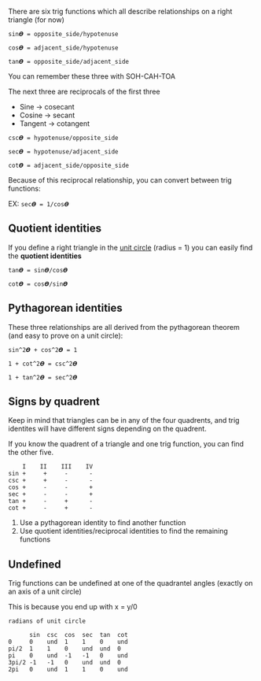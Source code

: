 There are six trig functions which all describe relationships on a right triangle (for now)

```
sin𝜭 = opposite_side/hypotenuse

cos𝜭 = adjacent_side/hypotenuse

tan𝜭 = opposite_side/adjacent_side
```

You can remember these three with SOH-CAH-TOA

The next three are reciprocals of the first three

- Sine -> cosecant
- Cosine -> secant
- Tangent -> cotangent

```
csc𝜭 = hypotenuse/opposite_side

sec𝜭 = hypotenuse/adjacent_side

cot𝜭 = adjacent_side/opposite_side
```

Because of this reciprocal relationship, you can convert between trig functions:

EX: `sec𝜭 = 1/cos𝜭`

## Quotient identities

If you define a right triangle in the [unit circle](./unit-circle.md) (radius = 1) you can easily find the **quotient identities**

```
tan𝜭 = sin𝜭/cos𝜭

cot𝜭 = cos𝜭/sin𝜭
```

## Pythagorean identities

These three relationships are all derived from the pythagorean theorem (and easy to prove on a unit circle):

```
sin^2𝜭 + cos^2𝜭 = 1

1 + cot^2𝜭 = csc^2𝜭

1 + tan^2𝜭 = sec^2𝜭
```

## Signs by quadrent

Keep in mind that triangles can be in any of the four quadrents, and trig identites will have different
signs depending on the quadrent.

If you know the quadrent of a triangle and one trig function, you can find the other five.

```
    I    II    III    IV
sin +     +     -      -
csc +     +     -      -
cos +     -     -      +
sec +     -     -      +
tan +     -     +      -
cot +     -     +      -
```

1. Use a pythagorean identity to find another function
2. Use quotient identities/reciprocal identities to find the remaining functions

## Undefined

Trig functions can be undefined at one of the quadrantel angles (exactly on an axis of a unit circle)

This is because you end up with x = y/0

```
radians of unit circle

      sin  csc  cos  sec  tan  cot
0     0    und  1    1    0    und
pi/2  1    1    0    und  und  0
pi    0    und  -1   -1   0    und
3pi/2 -1   -1   0    und  und  0
2pi   0    und  1    1    0    und
```

